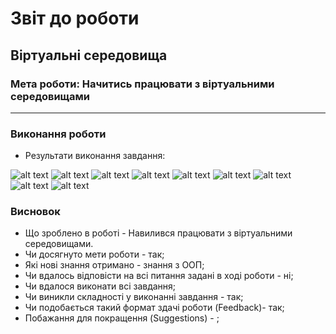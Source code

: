 # Звіт до роботи
## Віртуальні середовища
### Мета роботи: Начитись працювати з віртуальними середовищами
---
### Виконання роботи
- Результати виконання завдання:

![alt text](https://github.com/MykolaArzamasov/MykolaArzamasov/raw/main/lab_4/src/1.png)
![alt text](https://github.com/MykolaArzamasov/MykolaArzamasov/raw/main/lab_4/src/Screenshot_1.png)
![alt text](https://github.com/MykolaArzamasov/MykolaArzamasov/raw/main/lab_4/src/2.png)
![alt text](https://github.com/MykolaArzamasov/MykolaArzamasov/raw/main/lab_4/src/3.png)
![alt text](https://github.com/MykolaArzamasov/MykolaArzamasov/raw/main/lab_4/src/4.png)
![alt text](https://github.com/MykolaArzamasov/MykolaArzamasov/raw/main/lab_4/src/5.png)
![alt text](https://github.com/MykolaArzamasov/MykolaArzamasov/raw/main/lab_4/src/Screenshot_6.png)
![alt text](https://github.com/MykolaArzamasov/MykolaArzamasov/raw/main/lab_4/src/7.png)
![alt text](https://github.com/MykolaArzamasov/MykolaArzamasov/raw/main/lab_4/src/8.png)


### Висновок
- Що зроблено в роботі - Навилився працювати з віртуальними середовищами.
- Чи досягнуто мети роботи - так;
- Які нові знання отримано - знання з ООП;
- Чи вдалось відповісти на всі питання задані в ході роботи - ні;
- Чи вдалося виконати всі завдання;
- Чи виникли складності у виконанні завдання - так;
- Чи подобається такий формат здачі роботи (Feedback)- так;
- Побажання для покращення (Suggestions) - ;